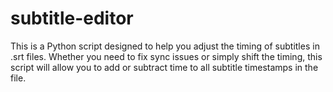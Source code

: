 # subtitle-editor
This is a Python script designed to help you adjust the timing of subtitles in .srt files. Whether you need to fix sync issues or simply shift the timing, this script will allow you to add or subtract time to all subtitle timestamps in the file.
